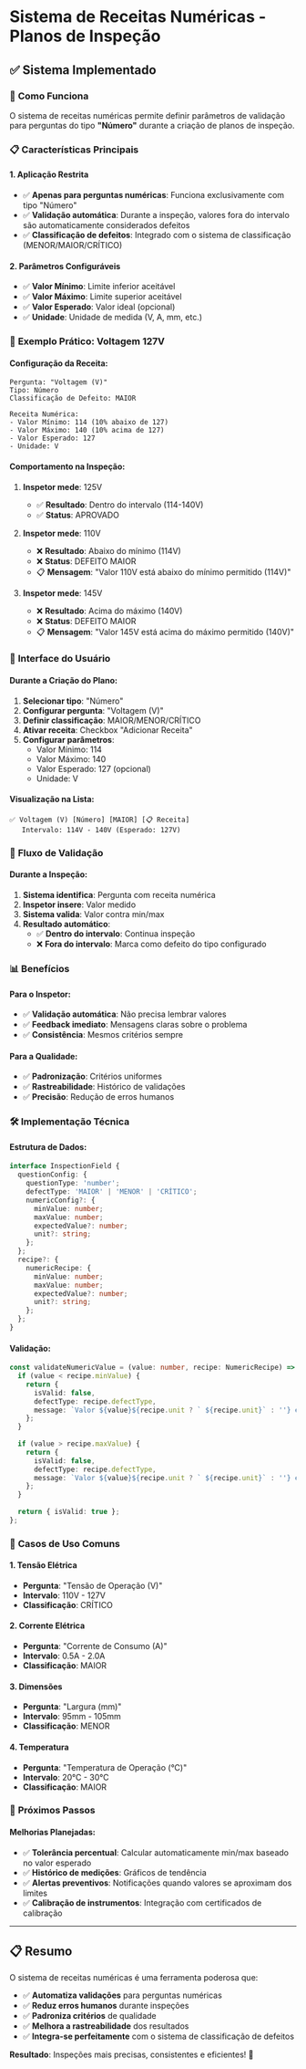 # Sistema de Receitas Numéricas - Planos de Inspeção

## ✅ **Sistema Implementado**

### 🎯 **Como Funciona**

O sistema de receitas numéricas permite definir parâmetros de validação para perguntas do tipo **"Número"** durante a criação de planos de inspeção.

### 📋 **Características Principais**

#### **1. Aplicação Restrita**
- ✅ **Apenas para perguntas numéricas**: Funciona exclusivamente com tipo "Número"
- ✅ **Validação automática**: Durante a inspeção, valores fora do intervalo são automaticamente considerados defeitos
- ✅ **Classificação de defeitos**: Integrado com o sistema de classificação (MENOR/MAIOR/CRÍTICO)

#### **2. Parâmetros Configuráveis**
- ✅ **Valor Mínimo**: Limite inferior aceitável
- ✅ **Valor Máximo**: Limite superior aceitável
- ✅ **Valor Esperado**: Valor ideal (opcional)
- ✅ **Unidade**: Unidade de medida (V, A, mm, etc.)

### 🔧 **Exemplo Prático: Voltagem 127V**

#### **Configuração da Receita:**
```
Pergunta: "Voltagem (V)"
Tipo: Número
Classificação de Defeito: MAIOR

Receita Numérica:
- Valor Mínimo: 114 (10% abaixo de 127)
- Valor Máximo: 140 (10% acima de 127)
- Valor Esperado: 127
- Unidade: V
```

#### **Comportamento na Inspeção:**
1. **Inspetor mede**: 125V
   - ✅ **Resultado**: Dentro do intervalo (114-140V)
   - ✅ **Status**: APROVADO

2. **Inspetor mede**: 110V
   - ❌ **Resultado**: Abaixo do mínimo (114V)
   - ❌ **Status**: DEFEITO MAIOR
   - 📋 **Mensagem**: "Valor 110V está abaixo do mínimo permitido (114V)"

3. **Inspetor mede**: 145V
   - ❌ **Resultado**: Acima do máximo (140V)
   - ❌ **Status**: DEFEITO MAIOR
   - 📋 **Mensagem**: "Valor 145V está acima do máximo permitido (140V)"

### 🎨 **Interface do Usuário**

#### **Durante a Criação do Plano:**
1. **Selecionar tipo**: "Número"
2. **Configurar pergunta**: "Voltagem (V)"
3. **Definir classificação**: MAIOR/MENOR/CRÍTICO
4. **Ativar receita**: Checkbox "Adicionar Receita"
5. **Configurar parâmetros**:
   - Valor Mínimo: 114
   - Valor Máximo: 140
   - Valor Esperado: 127 (opcional)
   - Unidade: V

#### **Visualização na Lista:**
```
✅ Voltagem (V) [Número] [MAIOR] [📋 Receita]
   Intervalo: 114V - 140V (Esperado: 127V)
```

### 🔄 **Fluxo de Validação**

#### **Durante a Inspeção:**
1. **Sistema identifica**: Pergunta com receita numérica
2. **Inspetor insere**: Valor medido
3. **Sistema valida**: Valor contra min/max
4. **Resultado automático**:
   - ✅ **Dentro do intervalo**: Continua inspeção
   - ❌ **Fora do intervalo**: Marca como defeito do tipo configurado

### 📊 **Benefícios**

#### **Para o Inspetor:**
- ✅ **Validação automática**: Não precisa lembrar valores
- ✅ **Feedback imediato**: Mensagens claras sobre o problema
- ✅ **Consistência**: Mesmos critérios sempre

#### **Para a Qualidade:**
- ✅ **Padronização**: Critérios uniformes
- ✅ **Rastreabilidade**: Histórico de validações
- ✅ **Precisão**: Redução de erros humanos

### 🛠️ **Implementação Técnica**

#### **Estrutura de Dados:**
```typescript
interface InspectionField {
  questionConfig: {
    questionType: 'number';
    defectType: 'MAIOR' | 'MENOR' | 'CRÍTICO';
    numericConfig?: {
      minValue: number;
      maxValue: number;
      expectedValue?: number;
      unit?: string;
    };
  };
  recipe?: {
    numericRecipe: {
      minValue: number;
      maxValue: number;
      expectedValue?: number;
      unit?: string;
    };
  };
}
```

#### **Validação:**
```typescript
const validateNumericValue = (value: number, recipe: NumericRecipe) => {
  if (value < recipe.minValue) {
    return {
      isValid: false,
      defectType: recipe.defectType,
      message: `Valor ${value}${recipe.unit ? ` ${recipe.unit}` : ''} está abaixo do mínimo permitido (${recipe.minValue}${recipe.unit ? ` ${recipe.unit}` : ''})`
    };
  }
  
  if (value > recipe.maxValue) {
    return {
      isValid: false,
      defectType: recipe.defectType,
      message: `Valor ${value}${recipe.unit ? ` ${recipe.unit}` : ''} está acima do máximo permitido (${recipe.maxValue}${recipe.unit ? ` ${recipe.unit}` : ''})`
    };
  }
  
  return { isValid: true };
};
```

### 🎯 **Casos de Uso Comuns**

#### **1. Tensão Elétrica**
- **Pergunta**: "Tensão de Operação (V)"
- **Intervalo**: 110V - 127V
- **Classificação**: CRÍTICO

#### **2. Corrente Elétrica**
- **Pergunta**: "Corrente de Consumo (A)"
- **Intervalo**: 0.5A - 2.0A
- **Classificação**: MAIOR

#### **3. Dimensões**
- **Pergunta**: "Largura (mm)"
- **Intervalo**: 95mm - 105mm
- **Classificação**: MENOR

#### **4. Temperatura**
- **Pergunta**: "Temperatura de Operação (°C)"
- **Intervalo**: 20°C - 30°C
- **Classificação**: MAIOR

### 🔧 **Próximos Passos**

#### **Melhorias Planejadas:**
- ✅ **Tolerância percentual**: Calcular automaticamente min/max baseado no valor esperado
- ✅ **Histórico de medições**: Gráficos de tendência
- ✅ **Alertas preventivos**: Notificações quando valores se aproximam dos limites
- ✅ **Calibração de instrumentos**: Integração com certificados de calibração

---

## 📋 **Resumo**

O sistema de receitas numéricas é uma ferramenta poderosa que:
- ✅ **Automatiza validações** para perguntas numéricas
- ✅ **Reduz erros humanos** durante inspeções
- ✅ **Padroniza critérios** de qualidade
- ✅ **Melhora a rastreabilidade** dos resultados
- ✅ **Integra-se perfeitamente** com o sistema de classificação de defeitos

**Resultado**: Inspeções mais precisas, consistentes e eficientes! 🎯
